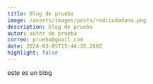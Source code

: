 ```yaml
---
title: Blog de prueba
image: /assets/images/posts/redciudadana.png
description: blog de prueba
autor: autor de prueba
correo: prueba@gmail.com
date: 2024-03-05T15:44:35.280Z
highlight: false
---
```

e﻿ste es un blog